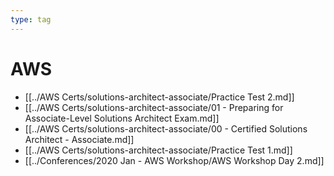 ```yaml
---
type: tag
---
```

# AWS

- [[../AWS Certs/solutions-architect-associate/Practice Test 2.md]]
- [[../AWS Certs/solutions-architect-associate/01 - Preparing for Associate-Level Solutions Architect Exam.md]]
- [[../AWS Certs/solutions-architect-associate/00 - Certified Solutions Architect - Associate.md]]
- [[../AWS Certs/solutions-architect-associate/Practice Test 1.md]]
- [[../Conferences/2020 Jan - AWS Workshop/AWS Workshop Day 2.md]]
